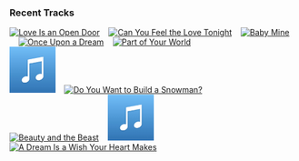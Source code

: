 ### Recent Tracks
[<img src='https://lastfm.freetls.fastly.net/i/u/300x300/912746e89e7f379956520484d89d6526.png' width='16%' height='16%' alt='Love Is an Open Door'>](https://www.last.fm/music/disney%2bpeaceful%2bpiano/_/love%2bis%2ban%2bopen%2bdoor)&nbsp;&nbsp;&nbsp;&nbsp;[<img src='https://lastfm.freetls.fastly.net/i/u/300x300/912746e89e7f379956520484d89d6526.png' width='16%' height='16%' alt='Can You Feel the Love Tonight'>](https://www.last.fm/music/disney%2bpeaceful%2bpiano/_/can%2byou%2bfeel%2bthe%2blove%2btonight)&nbsp;&nbsp;&nbsp;&nbsp;[<img src='https://lastfm.freetls.fastly.net/i/u/300x300/2872b463fc9344b6e86f02a3832388da.png' width='16%' height='16%' alt='Baby Mine'>](https://www.last.fm/music/disney%2bpeaceful%2bpiano/_/baby%2bmine)&nbsp;&nbsp;&nbsp;&nbsp;[<img src='https://lastfm.freetls.fastly.net/i/u/300x300/2872b463fc9344b6e86f02a3832388da.png' width='16%' height='16%' alt='Once Upon a Dream'>](https://www.last.fm/music/disney%2bpeaceful%2bpiano/_/once%2bupon%2ba%2bdream)&nbsp;&nbsp;&nbsp;&nbsp;[<img src='https://lastfm.freetls.fastly.net/i/u/300x300/2872b463fc9344b6e86f02a3832388da.png' width='16%' height='16%' alt='Part of Your World'>](https://www.last.fm/music/disney%2bpeaceful%2bpiano/_/part%2bof%2byour%2bworld)&nbsp;&nbsp;&nbsp;&nbsp;<br>[<img src='https://github.com/atfinke/atfinke/blob/master/placeholder.jpeg?raw=true' width='16%' height='16%' alt='Winnie the Pooh'>](https://www.last.fm/music/disney%2bpeaceful%2bpiano/_/winnie%2bthe%2bpooh)&nbsp;&nbsp;&nbsp;&nbsp;[<img src='https://lastfm.freetls.fastly.net/i/u/300x300/2872b463fc9344b6e86f02a3832388da.png' width='16%' height='16%' alt='Do You Want to Build a Snowman?'>](https://www.last.fm/music/disney%2bpeaceful%2bpiano/_/do%2byou%2bwant%2bto%2bbuild%2ba%2bsnowman%253f)&nbsp;&nbsp;&nbsp;&nbsp;[<img src='https://lastfm.freetls.fastly.net/i/u/300x300/2872b463fc9344b6e86f02a3832388da.png' width='16%' height='16%' alt='Beauty and the Beast'>](https://www.last.fm/music/disney%2bpeaceful%2bpiano/_/beauty%2band%2bthe%2bbeast)&nbsp;&nbsp;&nbsp;&nbsp;[<img src='https://github.com/atfinke/atfinke/blob/master/placeholder.jpeg?raw=true' width='16%' height='16%' alt='A Whole New World'>](https://www.last.fm/music/disney%2bpeaceful%2bpiano/_/a%2bwhole%2bnew%2bworld)&nbsp;&nbsp;&nbsp;&nbsp;[<img src='https://lastfm.freetls.fastly.net/i/u/300x300/2872b463fc9344b6e86f02a3832388da.png' width='16%' height='16%' alt='A Dream Is a Wish Your Heart Makes'>](https://www.last.fm/music/disney%2bpeaceful%2bpiano/_/a%2bdream%2bis%2ba%2bwish%2byour%2bheart%2bmakes)&nbsp;&nbsp;&nbsp;&nbsp;<br>